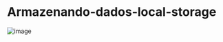 # Armazenando-dados-local-storage

![image](https://github.com/user-attachments/assets/ae7415db-2092-463b-9e28-075dd1697335)
